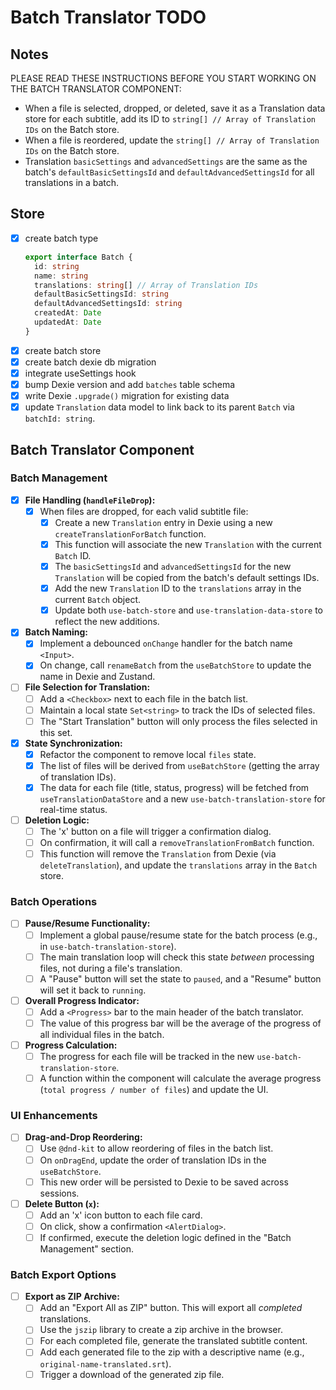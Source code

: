 # Batch Translator TODO

## Notes

PLEASE READ THESE INSTRUCTIONS BEFORE YOU START WORKING ON THE BATCH TRANSLATOR COMPONENT:
- When a file is selected, dropped, or deleted, save it as a Translation data store for each subtitle, add its ID to `string[] // Array of Translation IDs` on the Batch store.
- When a file is reordered, update the `string[] // Array of Translation IDs` on the Batch store.
- Translation `basicSettings` and `advancedSettings` are the same as the batch's `defaultBasicSettingsId` and `defaultAdvancedSettingsId` for all translations in a batch.

## Store

- [x] create batch type
  ```ts
  export interface Batch {
    id: string
    name: string
    translations: string[] // Array of Translation IDs
    defaultBasicSettingsId: string
    defaultAdvancedSettingsId: string
    createdAt: Date
    updatedAt: Date
  }
  ```
- [x] create batch store
- [x] create batch dexie db migration
- [x] integrate useSettings hook
- [x] bump Dexie version and add `batches` table schema
- [x] write Dexie `.upgrade()` migration for existing data
- [x] update `Translation` data model to link back to its parent `Batch` via `batchId: string`.

## Batch Translator Component

### Batch Management
- [x] **File Handling (`handleFileDrop`):**
  - [x] When files are dropped, for each valid subtitle file:
    - [x] Create a new `Translation` entry in Dexie using a new `createTranslationForBatch` function.
    - [x] This function will associate the new `Translation` with the current `Batch` ID.
    - [x] The `basicSettingsId` and `advancedSettingsId` for the new `Translation` will be copied from the batch's default settings IDs.
    - [x] Add the new `Translation` ID to the `translations` array in the current `Batch` object.
    - [x] Update both `use-batch-store` and `use-translation-data-store` to reflect the new additions.
- [x] **Batch Naming:**
  - [x] Implement a debounced `onChange` handler for the batch name `<Input>`.
  - [x] On change, call `renameBatch` from the `useBatchStore` to update the name in Dexie and Zustand.
- [ ] **File Selection for Translation:**
  - [ ] Add a `<Checkbox>` next to each file in the batch list.
  - [ ] Maintain a local state `Set<string>` to track the IDs of selected files.
  - [ ] The "Start Translation" button will only process the files selected in this set.
- [x] **State Synchronization:**
  - [x] Refactor the component to remove local `files` state.
  - [x] The list of files will be derived from `useBatchStore` (getting the array of translation IDs).
  - [x] The data for each file (title, status, progress) will be fetched from `useTranslationDataStore` and a new `use-batch-translation-store` for real-time status.
- [ ] **Deletion Logic:**
  - [ ] The 'x' button on a file will trigger a confirmation dialog.
  - [ ] On confirmation, it will call a `removeTranslationFromBatch` function.
  - [ ] This function will remove the `Translation` from Dexie (via `deleteTranslation`), and update the `translations` array in the `Batch` store.

### Batch Operations
- [ ] **Pause/Resume Functionality:**
  - [ ] Implement a global pause/resume state for the batch process (e.g., in `use-batch-translation-store`).
  - [ ] The main translation loop will check this state *between* processing files, not during a file's translation.
  - [ ] A "Pause" button will set the state to `paused`, and a "Resume" button will set it back to `running`.
- [ ] **Overall Progress Indicator:**
  - [ ] Add a `<Progress>` bar to the main header of the batch translator.
  - [ ] The value of this progress bar will be the average of the progress of all individual files in the batch.
- [ ] **Progress Calculation:**
  - [ ] The progress for each file will be tracked in the new `use-batch-translation-store`.
  - [ ] A function within the component will calculate the average progress (`total progress / number of files`) and update the UI.

### UI Enhancements
- [ ] **Drag-and-Drop Reordering:**
  - [ ] Use `@dnd-kit` to allow reordering of files in the batch list.
  - [ ] On `onDragEnd`, update the order of translation IDs in the `useBatchStore`.
  - [ ] This new order will be persisted to Dexie to be saved across sessions.
- [ ] **Delete Button (`x`):**
  - [ ] Add an 'x' icon button to each file card.
  - [ ] On click, show a confirmation `<AlertDialog>`.
  - [ ] If confirmed, execute the deletion logic defined in the "Batch Management" section.

### Batch Export Options
- [ ] **Export as ZIP Archive:**
  - [ ] Add an "Export All as ZIP" button. This will export all *completed* translations.
  - [ ] Use the `jszip` library to create a zip archive in the browser.
  - [ ] For each completed file, generate the translated subtitle content.
  - [ ] Add each generated file to the zip with a descriptive name (e.g., `original-name-translated.srt`).
  - [ ] Trigger a download of the generated zip file.
